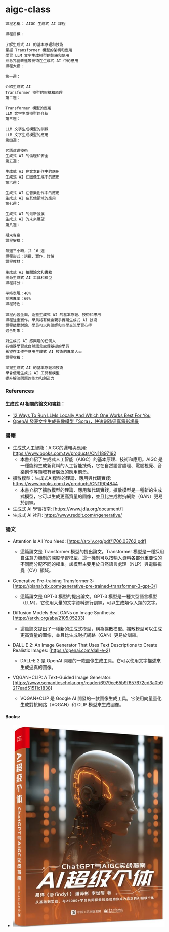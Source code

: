 # aigc-class
```
課程名稱： AIGC 生成式 AI 課程

課程目標：

了解生成式 AI 的基本原理和技術
掌握 Transformer 模型的架構和應用
學習 LLM 文字生成模型的訓練和使用
熟悉咒語改進等技術在生成式 AI 中的應用
課程大綱：

第一週：

介紹生成式 AI
Transformer 模型的架構和原理
第二週：

Transformer 模型的應用
LLM 文字生成模型的介紹
第三週：

LLM 文字生成模型的訓練
LLM 文字生成模型的應用
第四週：

咒語改進技術
生成式 AI 的倫理和安全
第五週：

生成式 AI 在文本創作中的應用
生成式 AI 在圖像生成中的應用
第六週：

生成式 AI 在音樂創作中的應用
生成式 AI 在其他領域的應用
第七週：

生成式 AI 的最新發展
生成式 AI 的未來展望
第八週：

期末專案
課程安排：

每週三小時，共 16 週
課程形式：講授、實作、討論
課程教材：

生成式 AI 相關論文和書籍
開源生成式 AI 工具和模型
課程評分：

平時表現：40%
期末專案：60%
課程特色：

課程內容全面，涵蓋生成式 AI 的基本原理、技術和應用
課程注重實作，學員將有機會親手實踐生成式 AI 技術
課程鼓勵討論，學員可以與講師和同學交流學習心得
適合對象：

對生成式 AI 感興趣的任何人
有機器學習或自然語言處理基礎的學員
希望在工作中應用生成式 AI 技術的專業人士
課程收穫：

掌握生成式 AI 的基本原理和技術
學會使用生成式 AI 工具和模型
提升解決問題的能力和創造力
```
### References

#### 生成式 AI 相關的論文和書籍：
* [12 Ways To Run LLMs Locally And Which One Works Best For You](https://matilabs.ai/2024/02/07/run-llms-locally/?fbclid=IwAR3u5mCmzjLJLuWsPULuvsJQlV673FOlYuKAPV1ihth_fF5xgzVi0gdgxUg)
* [OpenAI 發表文字生成影像模型「Sora」，快速創造逼真電影場景](https://technews.tw/2024/02/16/openai-introduces-sora/?utm_source=fb_tn&utm_medium=facebook&fbclid=IwAR3FpNt15VYynck7caGG5Y0Dg7US333a9fcbBZeHDPYgL6wGGIez0kOLsxA)
### 書籍

* 生成式人工智能：AIGC的邏輯與應用: https://www.books.com.tw/products/CN11897192
     * 本書介紹了生成式人工智能（AIGC）的基本原理、技術和應用。AIGC 是一種能夠生成新資料的人工智能技術，它在自然語言處理、電腦視覺、音樂創作等領域有著廣泛的應用前景。
* 擴散模型：生成式AI模型的理論、應用與代碼實踐: https://www.books.com.tw/products/CN11904844
     * 本書介紹了擴散模型的理論、應用和代碼實踐。擴散模型是一種新的生成式模型，它可以生成更高質量的圖像，並且比生成對抗網路（GAN）更易於訓練。
* 生成式 AI 學習指南: [https://www.jdla.org/document/]
* 生成式 AI 社群: https://www.reddit.com/r/generative/

### 論文

* Attention Is All You Need: [https://arxiv.org/pdf/1706.03762.pdf]
    * 這篇論文是 Transformer 模型的提出論文。Transformer 模型是一種採用自注意力機制的深度學習模型，這一機制可以按輸入資料各部分重要性的不同而分配不同的權重。該模型主要用於自然語言處理（NLP）與電腦視覺（CV）領域。

* Generative Pre-training Transformer 3: [https://pianalytix.com/generative-pre-trained-transformer-3-gpt-3/]
    * 這篇論文是 GPT-3 模型的提出論文。GPT-3 模型是一種大型語言模型（LLM），它使用大量的文字資料進行訓練，可以生成類似人類的文字。

* Diffusion Models Beat GANs on Image Synthesis: [https://arxiv.org/abs/2105.05233]
    * 這篇論文提出了一種新的生成式模型，稱為擴散模型。擴散模型可以生成更高質量的圖像，並且比生成對抗網路（GAN）更易於訓練。

* DALL-E 2: An Image Generator That Uses Text Descriptions to Create Realistic Images: [https://openai.com/dall-e-2]
    * DALL-E 2 是 OpenAI 開發的一款圖像生成工具。它可以使用文字描述來生成逼真的圖像。

* VQGAN+CLIP: A Text-Guided Image Generator: [https://www.semanticscholar.org/reader/6979ce65b9f657672cd3a0b9217ead51511c1838]
    * VQGAN+CLIP 是 Google AI 開發的一款圖像生成工具。它使用向量量化生成對抗網路（VQGAN）和 CLIP 模型來生成圖像。

#### Books:
* ![book](https://github.com/jumbokh/aigc-class/blob/main/images/book-1.JPG)
